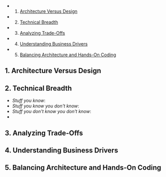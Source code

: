 <!-- vscode-markdown-toc -->
* 1. [Architecture Versus Design](#ArchitectureVersusDesign)
* 2. [Technical Breadth](#TechnicalBreadth)
* 3. [Analyzing Trade-Offs](#AnalyzingTrade-Offs)
* 4. [Understanding Business Drivers](#UnderstandingBusinessDrivers)
* 5. [Balancing Architecture and Hands-On Coding](#BalancingArchitectureandHands-OnCoding)

<!-- vscode-markdown-toc-config
	numbering=true
	autoSave=true
	/vscode-markdown-toc-config -->
<!-- /vscode-markdown-toc -->

##  1. <a name='ArchitectureVersusDesign'></a>Architecture Versus Design

##  2. <a name='TechnicalBreadth'></a>Technical Breadth

- *Stuff you know*:
- *Stuff you know you don't know*:
- *Stuff you don't know you don't know*:
- 
##  3. <a name='AnalyzingTrade-Offs'></a>Analyzing Trade-Offs


##  4. <a name='UnderstandingBusinessDrivers'></a>Understanding Business Drivers


##  5. <a name='BalancingArchitectureandHands-OnCoding'></a>Balancing Architecture and Hands-On Coding